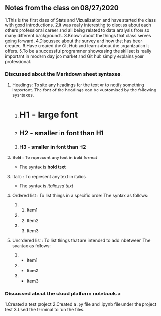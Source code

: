 ## Notes from the class on 08/27/2020

1.This is the first class of Stats and Vizualization and have started the class with good introductions.
2.It was really interesting to discuss about each others professional career and all being related to data analysis from so many different backgrounds.
3.Known about the things that class serves going forward.
4.Discussed about the survey and how that has been created.
5.Have created the Git Hub and learnt about the organization it offers.
6.To be a successful programmer showcasing the skillset is really important in modern day job market and Git hub simply explains your professional.

### Discussed about the Markdown sheet syntaxes.

1. Headings: To site any headings for the text or to notify something important.
   The font of the headings can be customised by the following sysntaxes.
    1. # H1 - large font
    2. ## H2 - smaller in font than H1 
    3. ### H3 - smaller in font than H2
    
2. Bold : To represent any text in bold format
   - The syntax is **bold text**
  
3. Italic : To represent any text in italics
   - The syntax is *italiczed text*
 
4. Ordered list : To list things in a specific order
   The syntax as follows: 
    1. 1. Item1
    2. 2. Item2
    3. 3. Item3
   
5. Unordered list : To list things that are intended to add inbetween 
   The syantax as follows:
    1. - Item1
    2. - Item2
    3. - Item3
    
 ### Discussed about the cloud platform notebook.ai
 1.Created a test project 
 2.Created a .py file and .ipynb file under the project test
 3.Used the terminal to run the files.
      
